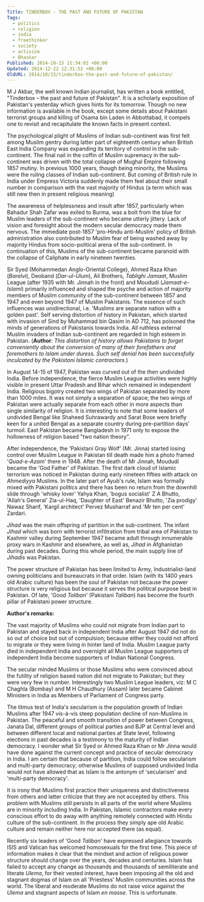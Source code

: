 ```yaml
---
Title: TINDERBOX - THE PAST AND FUTURE OF PAKISTAN
Tags:
  - politics
  - religion
  - india
  - freethinker
  - society
  - activism
  - Bhaskar
Published: 2014-10-15 11:34:02 +06:00
Updated: 2014-12-22 12:31:52 +06:00
OldURL: 2014/10/15/tinderbox-the-past-and-future-of-pakistan/
---
```


M J Akbar, the well known Indian journalist, has written a book entitled, "Tinderbox – the past and future of Pakistan". It is a scholarly exposition of Pakistan's yesterday which gives hints for its tomorrow. Though no new information is available in the book, except some details about Pakistani terrorist groups and killing of Osama bin Laden in Abbottabad, it compels one to revisit and recapitulate the known facts in present context. 

The psychological plight of Muslims of Indian sub-continent was first felt among Muslim gentry during latter part of eighteenth century when British East India Company was expanding its territory of control in the sub-continent. The final nail in the coffin of Muslim supremacy in the sub-continent was driven with the total collapse of Mughal Empire following 1857 mutiny. In previous 1000 years, though being minority, the Muslims were the ruling classes of Indian sub-continent. But coming of British rule in India under Empress Victoria suddenly made them feel about their small number in comparison with the vast majority of Hindus (a term which was still new then in present religious meaning)

The awareness of helplessness and insult after 1857, particularly when Bahadur Shah Zafar was exiled to Burma, was a bolt from the blue for Muslim leaders of the sub-continent who became utterly jittery. Lack of vision and foresight about the modern secular democracy made them nervous. The immediate post-1857 'pro-Hindu anti-Muslim' policy of British administration also contributed to Muslim fear of being washed away by majority Hindus from socio-political arena of the sub-continent. In continuation of this, Muslims of the sub-continent became paranoid with the collapse of Caliphate in early nineteen twenties.

Sir Syed (Mohammedan Anglo-Oriental College), Ahmed Raza Khan (<em>Barelvi</em>), Deoband (<em>Dar-ul-Ulum</em>), Ali Brothers, <em>Tablighi Jamaa</em>t, Muslim League (after 1935 with Mr. Jinnah in the front) and Moududi (<em>Jamaat-e-Islami</em>) primarily influenced and shaped the psyche and action of majority members of Muslim community of the sub-continent between 1857 and 1947 and even beyond 1947 of Muslim Pakistanis. The essence of such influences was unidirectional, i.e. 'Muslims are separate nation with a golden past'. Self serving distortion of history in Pakistan, which started with invasion of Sind by Muhammad bin Qasim in AD 712, has poisoned the minds of generations of Pakistanis towards India. All ruthless external Muslim invaders of Indian sub-continent are regarded in high esteem in Pakistan. (<strong>Author</strong>: <em>This distortion of history allows Pakistanis to forget conveniently about the conversion of many of their forefathers and foremothers to Islam under duress. Such self denial has been successfully inculcated by the Pakistani Islamic contractors</em>.)

In August 14-15 of 1947, Pakistan was curved out of the then undivided India. Before independence, the fierce Muslim League activities were highly visible in present Uttar Pradesh and Bihar which remained in independent India. Religious bigotry created two wings of Pakistan separated by more than 1000 miles. It was not simply a separation of space; the two wings of Pakistan were actually separate from each other in more aspects than single similarity of religion. It is interesting to note that some leaders of undivided Bengal like Shaheed Suhrawardy and Sarat Bose were briefly keen for a united Bengal as a separate country during pre-partition days' turmoil. East Pakistan became Bangladesh in 1971 only to expose the hollowness of religion based "two nation theory".

After independence, the 'Pakistani Gray Wolf' (Mr. Jinna) started losing control over Muslim League in Pakistan till death made him a photo framed '<em>Quad-e-Azam</em>' there in 1948. After the death of Mr Jinnah, Moududi became the 'God Father' of Pakistan. The first dark cloud of Islamic terrorism was noticed in Pakistan during early nineteen fifties with attack on <em>Ahmediyya</em> Muslims. In the later part of Ayub's rule, Islam was formally mixed with Pakistani politics and there has been no return from the downhill slide through 'whisky lover' Yahya Khan, 'bogus socialist' Z A Bhutto, 'Allah's General' Zia-ul-Haq, 'Daughter of East' Benazir Bhutto, 'Zia prodigy' Nawaz Sharif, 'Kargil architect' Pervez Musharraf and 'Mr ten per cent' Zardari. 

<em>Jihad</em> was the main offspring of partition in the sub-continent. The infant <em>Jihad</em> which was born with terrorist infiltration from tribal area of Pakistan to Kashmir valley during September 1947 became adult through innumerable proxy wars in Kashmir and elsewhere, as well as, <em>Jihad</em> in Afghanistan during past decades. During this whole period, the main supply line of <em>Jihadis</em> was Pakistan. 

The power structure of Pakistan has been limited to Army, Industrialist-land owning politicians and bureaucrats in that order. Islam (with its 1400 years old Arabic culture) has been the soul of Pakistan not because the power structure is very religious but because it serves the political purpose best in Pakistan. Of late, 'Good <em>Taliban</em>' (Pakistani <em>Taliban</em>) has become the fourth pillar of Pakistani power structure. 

<strong>Author's remarks:</strong>

The vast majority of Muslims who could not migrate from Indian part to Pakistan and stayed back in independent India after August 1947 did not do so out of choice but out of compulsion; because either they could not afford to migrate or they were living in hinter land of India. Muslim League party died in independent India and overnight all Muslim League supporters of independent India become supporters of Indian National Congress. 

The secular minded Muslims or those Muslims who were convinced about the futility of religion based nation did not migrate to Pakistan; but they were very few in number. Interestingly two Muslim League leaders, viz: M C Chaghla (Bombay) and M H Chaudhury (Assam) later became Cabinet Ministers in India as Members of Parliament of Congress party. 

The litmus test of India's secularism is the population growth of Indian Muslims after 1947 vis-à-vis steep population decline of non-Muslims in Pakistan. The peaceful and smooth transition of power between Congress, Janata Dal, different groups of political parties and BJP at Central level and between different local and national parties at State level, following elections in past decades is a testimony to the maturity of Indian democracy. I wonder what Sir Syed or Ahmed Raza Khan or Mr Jinna would have done against the current concept and practice of secular democracy in India. I am certain that because of partition, India could follow secularism and multi-party democracy; otherwise Muslims of supposed undivided India would not have allowed that as Islam is the antonym of 'secularism' and 'multi-party democracy'.

It is irony that Muslims first practice their uniqueness and distinctiveness from others and latter criticize that they are not accepted by others. This problem with Muslims still persists in all parts of the world where Muslims are in minority including India. In Pakistan, Islamic contractors make every conscious effort to do away with anything remotely connected with Hindu culture of the sub-continent. In the process they simply ape old Arabic culture and remain neither here nor accepted there (as equal). 

Recently six leaders of 'Good <em>Taliban</em>' have expressed allegiance towards ISIS and Vatican has welcomed homosexuals for the first time. This piece of information makes it clear that the mindset and action of religious power structure should change over the years, decades and centuries. Islam has failed to accept any change as thousands and thousands of semiliterate and literate <em>Ulema</em>, for their vested interest, have been imposing all the old and stagnant dogmas of Islam on all 'Priestess' Muslim communities across the world. The liberal and moderate Muslims do not raise voice against the <em>Ulema</em> and stagnant aspects of Islam <em>en masse</em>. This is unfortunate.
